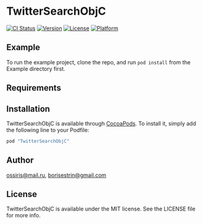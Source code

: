 # TwitterSearchObjC

[![CI Status](http://img.shields.io/travis/ossiris@mail.ru/TwitterSearchObjC.svg?style=flat)](https://travis-ci.org/ossiris@mail.ru/TwitterSearchObjC)
[![Version](https://img.shields.io/cocoapods/v/TwitterSearchObjC.svg?style=flat)](http://cocoapods.org/pods/TwitterSearchObjC)
[![License](https://img.shields.io/cocoapods/l/TwitterSearchObjC.svg?style=flat)](http://cocoapods.org/pods/TwitterSearchObjC)
[![Platform](https://img.shields.io/cocoapods/p/TwitterSearchObjC.svg?style=flat)](http://cocoapods.org/pods/TwitterSearchObjC)

## Example

To run the example project, clone the repo, and run `pod install` from the Example directory first.

## Requirements

## Installation

TwitterSearchObjC is available through [CocoaPods](http://cocoapods.org). To install
it, simply add the following line to your Podfile:

```ruby
pod "TwitterSearchObjC"
```

## Author

ossiris@mail.ru, borisestrin@gmail.com

## License

TwitterSearchObjC is available under the MIT license. See the LICENSE file for more info.
